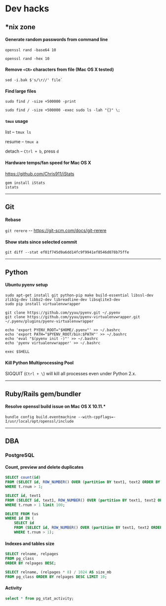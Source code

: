 Dev hacks
=========

## *nix zone

#### Generate random passwords from command line

```shell
openssl rand -base64 10
```

```shell
openssl rand -hex 10
```

#### Remove `<CR>` characters from file (Mac OS X tested)

```shell
sed -i.bak $'s/\r//' file`
```

#### Find large files

```shell
sudo find / -size +500000 -print
```
```shell
sudo find / -size +500000 -exec sudo ls -lah "{}" \;
```

#### `tmux` usage

list – `tmux ls`

resume – `tmux a`

detach – `Ctrl + b`, press `d`


#### Hardware temps/fan speed for Mac OS X

https://github.com/Chris911/iStats

```shell
gem install iStats
istats
```

------------------------------


## Git

#### Rebase

`git rerere` -- https://git-scm.com/docs/git-rerere

#### Show stats since selected commit

```
git diff --stat ef01f745d9a6dd14fc9f9941ef8546d078b75ffe
```

------------------------------


## Python

#### Ubuntu pyenv setup

```shell
sudo apt-get install git python-pip make build-essential libssl-dev zlib1g-dev libbz2-dev libreadline-dev libsqlite3-dev
sudo pip install virtualenvwrapper

git clone https://github.com/yyuu/pyenv.git ~/.pyenv
git clone https://github.com/yyuu/pyenv-virtualenvwrapper.git ~/.pyenv/plugins/pyenv-virtualenvwrapper

echo 'export PYENV_ROOT="$HOME/.pyenv"' >> ~/.bashrc
echo 'export PATH="$PYENV_ROOT/bin:$PATH"' >> ~/.bashrc
echo 'eval "$(pyenv init -)"' >> ~/.bashrc
echo 'pyenv virtualenvwrapper' >> ~/.bashrc

exec $SHELL
```

#### Kill Python Multiprocessing Pool
SIGQUIT (`Ctrl + \`) will kill all processes even under Python 2.x.


------------------------------


## Ruby/Rails gem/bundler

#### Resolve openssl build issue on Mac OS X 10.11.*

`bundle config build.eventmachine --with-cppflags=-I/usr/local/opt/openssl/include`


------------------------------


## DBA

### PostgreSQL

#### Count, preview and delete duplicates
```sql
SELECT count(id)
FROM (SELECT id, ROW_NUMBER() OVER (partition BY text1, text2 ORDER BY id) AS rnum FROM tus) t
WHERE t.rnum > 1;

SELECT id, text1
FROM (SELECT id, text1, ROW_NUMBER() OVER (partition BY text1, text2 ORDER BY id) AS rnum FROM tus) t
WHERE t.rnum > 1 limit 100;

DELETE FROM tus
WHERE id IN (
    SELECT id
    FROM (SELECT id, ROW_NUMBER() OVER (partition BY text1, text2 ORDER BY id) AS rnum FROM tus) t
    WHERE t.rnum > 1);
```

#### Indexes and tables size

```sql
SELECT relname, relpages
FROM pg_class
ORDER BY relpages DESC;
```

```sql
SELECT relname, (relpages * 8) / 1024 AS size_mb
FROM pg_class ORDER BY relpages DESC LIMIT 10;
```

#### Activity

```sql
select * from pg_stat_activity;
```
